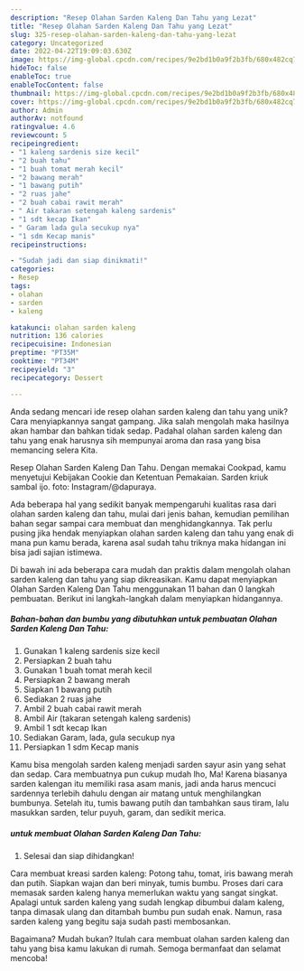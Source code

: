 ```yaml
---
description: "Resep Olahan Sarden Kaleng Dan Tahu yang Lezat"
title: "Resep Olahan Sarden Kaleng Dan Tahu yang Lezat"
slug: 325-resep-olahan-sarden-kaleng-dan-tahu-yang-lezat
category: Uncategorized
date: 2022-04-22T19:09:03.630Z
image: https://img-global.cpcdn.com/recipes/9e2bd1b0a9f2b3fb/680x482cq70/olahan-sarden-kaleng-dan-tahu-foto-resep-utama.jpg
hideToc: false
enableToc: true
enableTocContent: false
thumbnail: https://img-global.cpcdn.com/recipes/9e2bd1b0a9f2b3fb/680x482cq70/olahan-sarden-kaleng-dan-tahu-foto-resep-utama.jpg
cover: https://img-global.cpcdn.com/recipes/9e2bd1b0a9f2b3fb/680x482cq70/olahan-sarden-kaleng-dan-tahu-foto-resep-utama.jpg
author: Admin
authorAv: notfound
ratingvalue: 4.6
reviewcount: 5
recipeingredient:
- "1 kaleng sardenis size kecil"
- "2 buah tahu"
- "1 buah tomat merah kecil"
- "2 bawang merah"
- "1 bawang putih"
- "2 ruas jahe"
- "2 buah cabai rawit merah"
- " Air takaran setengah kaleng sardenis"
- "1 sdt kecap Ikan"
- " Garam lada gula secukup nya"
- "1 sdm Kecap manis"
recipeinstructions:

- "Sudah jadi dan siap dinikmati!"
categories:
- Resep
tags:
- olahan
- sarden
- kaleng

katakunci: olahan sarden kaleng 
nutrition: 136 calories
recipecuisine: Indonesian
preptime: "PT35M"
cooktime: "PT34M"
recipeyield: "3"
recipecategory: Dessert

---
```





Anda sedang mencari ide resep olahan sarden kaleng dan tahu yang unik? Cara menyiapkannya sangat gampang. Jika salah mengolah maka hasilnya akan hambar dan bahkan tidak sedap. Padahal olahan sarden kaleng dan tahu yang enak harusnya sih mempunyai aroma dan rasa yang bisa memancing selera Kita.





Resep Olahan Sarden Kaleng Dan Tahu. Dengan memakai Cookpad, kamu menyetujui Kebijakan Cookie dan Ketentuan Pemakaian. Sarden kriuk sambal ijo. foto: Instagram/@dapuraya.

Ada beberapa hal yang sedikit banyak mempengaruhi kualitas rasa dari olahan sarden kaleng dan tahu, mulai dari jenis bahan, kemudian pemilihan bahan segar sampai cara membuat dan menghidangkannya. Tak perlu pusing jika hendak menyiapkan olahan sarden kaleng dan tahu yang enak di mana pun kamu berada, karena asal sudah tahu triknya maka hidangan ini bisa jadi sajian istimewa.






Di bawah ini ada beberapa cara mudah dan praktis dalam mengolah olahan sarden kaleng dan tahu yang siap dikreasikan. Kamu dapat menyiapkan Olahan Sarden Kaleng Dan Tahu menggunakan 11 bahan dan 0 langkah pembuatan. Berikut ini langkah-langkah dalam menyiapkan hidangannya.

<!--inarticleads1-->

##### Bahan-bahan dan bumbu yang dibutuhkan untuk pembuatan Olahan Sarden Kaleng Dan Tahu:

1. Gunakan 1 kaleng sardenis size kecil
1. Persiapkan 2 buah tahu
1. Gunakan 1 buah tomat merah kecil
1. Persiapkan 2 bawang merah
1. Siapkan 1 bawang putih
1. Sediakan 2 ruas jahe
1. Ambil 2 buah cabai rawit merah
1. Ambil  Air (takaran setengah kaleng sardenis)
1. Ambil 1 sdt kecap Ikan
1. Sediakan  Garam, lada, gula secukup nya
1. Persiapkan 1 sdm Kecap manis


Kamu bisa mengolah sarden kaleng menjadi sarden sayur asin yang sehat dan sedap. Cara membuatnya pun cukup mudah lho, Ma! Karena biasanya sarden kalengan itu memiliki rasa asam manis, jadi anda harus mencuci sardennya terlebih dahulu dengan air matang untuk menghilangkan bumbunya. Setelah itu, tumis bawang putih dan tambahkan saus tiram, lalu masukkan sarden, telur puyuh, garam, dan sedikit merica. 

<!--inarticleads2-->

#####  untuk membuat Olahan Sarden Kaleng Dan Tahu:


1. Selesai dan siap dihidangkan!

Cara membuat kreasi sarden kaleng: Potong tahu, tomat, iris bawang merah dan putih. Siapkan wajan dan beri minyak, tumis bumbu. Proses dari cara memasak sarden kaleng hanya memerlukan waktu yang sangat singkat. Apalagi untuk sarden kaleng yang sudah lengkap dibumbui dalam kaleng, tanpa dimasak ulang dan ditambah bumbu pun sudah enak. Namun, rasa sarden kaleng yang begitu saja sudah pasti membosankan. 

Bagaimana? Mudah bukan? Itulah cara membuat olahan sarden kaleng dan tahu yang bisa kamu lakukan di rumah. Semoga bermanfaat dan selamat mencoba!
